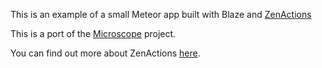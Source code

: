 This is an example of a small Meteor app built with Blaze and [ZenActions](https://github.com/abhiaiyer91/ZenActions)

This is a port of the [Microscope](https://github.com/SachaG/Microscope) project.

You can find out more about ZenActions [here](https://github.com/abhiaiyer91/ZenActions). 
